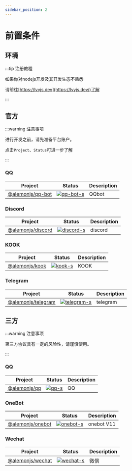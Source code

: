 ```yaml
---
sidebar_position: 2
---
```


# 前置条件

## 环境

:::tip 注册教程

如果你对nodejs开发及其开发生态不熟悉

请前往[https://lvyjs.dev](https://lvyjs.dev/)了解

:::

## 官方

:::warning 注意事项

进行开发之前，请先准备平台账户。

点击`Project`、`Status`可进一步了解

:::

### QQ

| Project            | Status                  | Description |
| ------------------ | ----------------------- | ----------- |
| [@alemonjs/qq-bot] | [![qq-bot-s]][qq-bot-p] | QQbot       |

[@alemonjs/qq-bot]: https://github.com/lemonade-lab/alemonjs/tree/main/packages/qq-bot
[qq-bot-s]: https://img.shields.io/npm/v/@alemonjs/qq-bot.svg
[qq-bot-p]: https://www.npmjs.com/package/@alemonjs/qq-bot

### Discord

| Project             | Status                    | Description |
| ------------------- | ------------------------- | ----------- |
| [@alemonjs/discord] | [![discord-s]][discord-p] | discord     |

[@alemonjs/discord]: https://github.com/lemonade-lab/alemonjs/tree/main/packages/discord
[discord-s]: https://img.shields.io/npm/v/@alemonjs/discord.svg
[discord-p]: https://www.npmjs.com/package/@alemonjs/discord

### KOOK

| Project          | Status              | Description |
| ---------------- | ------------------- | ----------- |
| [@alemonjs/kook] | [![kook-s]][kook-p] | KOOK        |

[@alemonjs/kook]: https://github.com/lemonade-lab/alemonjs/tree/main/packages/kook
[kook-s]: https://img.shields.io/npm/v/@alemonjs/kook.svg
[kook-p]: https://www.npmjs.com/package/@alemonjs/kook

### Telegram

| Project              | Status                      | Description |
| -------------------- | --------------------------- | ----------- |
| [@alemonjs/telegram] | [![telegram-s]][telegram-p] | telegram    |

[@alemonjs/telegram]: https://github.com/lemonade-lab/alemonjs/tree/main/packages/telegram
[telegram-s]: https://img.shields.io/npm/v/@alemonjs/telegram.svg
[telegram-p]: https://www.npmjs.com/package/@alemonjs/telegram

## 三方

:::warning 注意事项

第三方协议具有一定的风险性，请谨慎使用。

:::

### QQ

| Project        | Status          | Description |
| -------------- | --------------- | ----------- |
| [@alemonjs/qq] | [![qq-s]][qq-p] | QQ          |

[@alemonjs/qq]: https://github.com/lemonade-lab/alemonjs/tree/main/packages/qq
[qq-s]: https://img.shields.io/npm/v/@alemonjs/qq.svg
[qq-p]: https://www.npmjs.com/package/@alemonjs/qq

### OneBot

| Project            | Status                  | Description |
| ------------------ | ----------------------- | ----------- |
| [@alemonjs/onebot] | [![onebot-s]][onebot-p] | onebot V11  |

[@alemonjs/onebot]: https://github.com/lemonade-lab/alemonjs/tree/main/packages/onebot
[onebot-s]: https://img.shields.io/npm/v/@alemonjs/onebot.svg
[onebot-p]: https://www.npmjs.com/package/@alemonjs/onebot

### Wechat

| Project            | Status                  | Description |
| ------------------ | ----------------------- | ----------- |
| [@alemonjs/wechat] | [![wechat-s]][wechat-p] | 微信        |

[@alemonjs/wechat]: https://github.com/lemonade-lab/alemonjs/tree/main/packages/wechat
[wechat-s]: https://img.shields.io/npm/v/@alemonjs/wechat.svg
[wechat-p]: https://www.npmjs.com/package/@alemonjs/wechat
